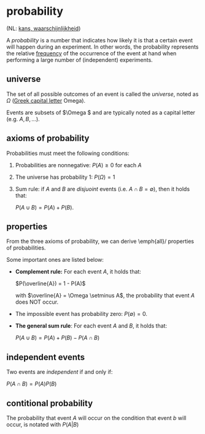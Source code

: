 # probability

(NL: [kans, waarschijnlijkheid](../nl/kans.md))

A *probability* is a number that indicates how likely it is that a certain event will happen during an experiment. In other words, the probability represents the relative [frequency](frequency.md) of the occurrence of the event at hand when performing a large number of (independent) experiments.

## universe

The set of all possible outcomes of an event is called the *universe*, noted as $\Omega$ ([Greek capital letter](greek-alphabet.md) Omega).

Events are subsets of $\Omega $ and are typically noted as a capital letter (e.g. $A, B, \ldots$).

## axioms of probability

Probabilities must meet the following conditions:

1. Probabilities are nonnegative: $P(A) \geq 0$ for each $A$
2. The universe has probability 1: $P(\Omega) = 1$
3. Sum rule: if $A$ and $B$ are *disjuoint* events (i.e. $A \cap B = \emptyset$), then it holds that:

    $P(A\cup B) = P(A) + P(B).$

## properties

From the three axioms of probability, we can derive \emph{all}\/ properties of probabilities.

Some important ones are listed below:

- **Complement rule:** For each event $A$, it holds that:

    $P(\overline{A}) = 1  - P(A)$

    with $\overline{A} = \Omega \setminus A$, the probability that event $A$ does NOT occur.

- The impossible event has probability zero: $P(\emptyset) = 0$.

- **The general sum rule**: For each event $A$ and $B$, it holds that:

    $P(A\cup B) = P(A) + P(B) - P(A\cap B)$

## independent events

Two events are *independent* if and only if:

$P(A \cap B) = P(A)P(B)$

## contitional probability

The probability that event $A$ will occur on the condition that event $b$ will occur, is notated with $P(A|B)$
